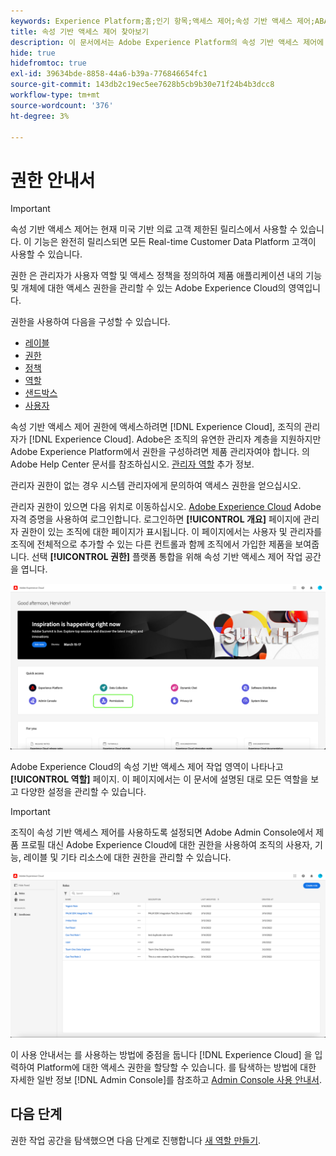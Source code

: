 ```yaml
---
keywords: Experience Platform;홈;인기 항목;액세스 제어;속성 기반 액세스 제어;ABAC
title: 속성 기반 액세스 제어 찾아보기
description: 이 문서에서는 Adobe Experience Platform의 속성 기반 액세스 제어에 대한 정보를 제공합니다
hide: true
hidefromtoc: true
exl-id: 39634bde-8858-44a6-b39a-776846654fc1
source-git-commit: 143db2c19ec5ee7628b5cb9b30e71f24b4b3dcc8
workflow-type: tm+mt
source-wordcount: '376'
ht-degree: 3%

---
```


# 권한 안내서

>[!IMPORTANT]
>
>속성 기반 액세스 제어는 현재 미국 기반 의료 고객 제한된 릴리스에서 사용할 수 있습니다. 이 기능은 완전히 릴리스되면 모든 Real-time Customer Data Platform 고객이 사용할 수 있습니다.

권한 은 관리자가 사용자 역할 및 액세스 정책을 정의하여 제품 애플리케이션 내의 기능 및 개체에 대한 액세스 권한을 관리할 수 있는 Adobe Experience Cloud의 영역입니다.

권한을 사용하여 다음을 구성할 수 있습니다.

* [레이블](./labels.md)
* [권한](./permissions.md)
* [정책](./permissions.md)
* [역할](./roles.md)
* [샌드박스](./sandboxes.md)
* [사용자](./users.md)

속성 기반 액세스 제어 권한에 액세스하려면 [!DNL Experience Cloud], 조직의 관리자가 [!DNL Experience Cloud]. Adobe은 조직의 유연한 관리자 계층을 지원하지만 Adobe Experience Platform에서 권한을 구성하려면 제품 관리자여야 합니다. 의 Adobe Help Center 문서를 참조하십시오. [관리자 역할](https://helpx.adobe.com/enterprise/using/admin-roles.html) 추가 정보.

관리자 권한이 없는 경우 시스템 관리자에게 문의하여 액세스 권한을 얻으십시오.

관리자 권한이 있으면 다음 위치로 이동하십시오. [Adobe Experience Cloud](https://experience.adobe.com/) Adobe 자격 증명을 사용하여 로그인합니다. 로그인하면 **[!UICONTROL 개요]** 페이지에 관리자 권한이 있는 조직에 대한 페이지가 표시됩니다. 이 페이지에서는 사용자 및 관리자를 조직에 전체적으로 추가할 수 있는 다른 컨트롤과 함께 조직에서 가입한 제품을 보여줍니다. 선택 **[!UICONTROL 권한]** 플랫폼 통합을 위해 속성 기반 액세스 제어 작업 공간을 엽니다.

![flac-select-product](../../images/flac-ui/flac-select-product.png)

Adobe Experience Cloud의 속성 기반 액세스 제어 작업 영역이 나타나고 **[!UICONTROL 역할]** 페이지. 이 페이지에서는 이 문서에 설명된 대로 모든 역할을 보고 다양한 설정을 관리할 수 있습니다.

>[!IMPORTANT]
>
>조직이 속성 기반 액세스 제어를 사용하도록 설정되면 Adobe Admin Console에서 제품 프로필 대신 Adobe Experience Cloud에 대한 권한을 사용하여 조직의 사용자, 기능, 레이블 및 기타 리소스에 대한 권한을 관리할 수 있습니다.

![flac-select-roles](../../images/flac-ui/flac-select-roles.png)

이 사용 안내서는 를 사용하는 방법에 중점을 둡니다 [!DNL Experience Cloud] 을 입력하여 Platform에 대한 액세스 권한을 할당할 수 있습니다. 를 탐색하는 방법에 대한 자세한 일반 정보 [!DNL Admin Console]를 참조하고 [Admin Console 사용 안내서](https://helpx.adobe.com/kr/enterprise/using/admin-console.html).

## 다음 단계

권한 작업 공간을 탐색했으면 다음 단계로 진행합니다 [새 역할 만들기](roles.md).
